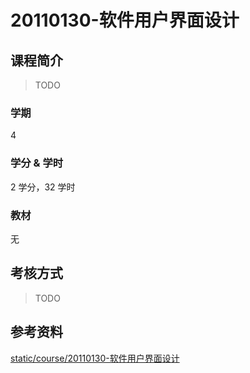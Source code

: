# 20110130-软件用户界面设计

## 课程简介

> TODO

### 学期

4

### 学分 & 学时

2 学分，32 学时

### 教材

无

## 考核方式

> TODO

## 参考资料

[static/course/20110130-软件用户界面设计](https://github.com/rurumuri/ysuse-2022/tree/master/static/course/20110130-%E8%BD%AF%E4%BB%B6%E7%94%A8%E6%88%B7%E7%95%8C%E9%9D%A2%E8%AE%BE%E8%AE%A1)